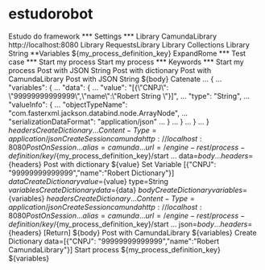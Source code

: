 # estudorobot
Estudo do framework
*** Settings ***
Library     CamundaLibrary    http://localhost:8080
Library     RequestsLibrary
Library    Collections
Library    String
**Variables
${my_process_definition_key}  ExpandRome
*** Test case ***
Start my process
   Start my process
*** Keywords ***
Start my process
    Post with JSON String
    Post with dictionary
    Post with CamundaLibrary
Post with JSON String
    ${body}     Catenate
    ...    {
    ...    "variables": {
    ...        "data": {
    ...            "value": "[{\\"CNPJ\\": \\"99999999999999\\",\\"name\\":\\"Robert String \\"}]",
    ...            "type": "String",
    ...            "valueInfo": {
    ...                "objectTypeName": "com.fasterxml.jackson.databind.node.ArrayNode",
    ...                "serializationDataFormat": "application/json"
    ...            }
    ...        }
    ...   }
    ...    }
    ${headers}    Create Dictionary
    ...    Content-Type=application/json
    Create Session    camunda     http://localhost:8080
    Post On Session
    ...    alias=camunda
    ...    url=/engine-rest/process-definition/key/${my_process_definition_key}/start
    ...    data=${body}
    ...    headers=${headers}
Post with dictionary
    ${value}    Set Variable    [{"CNPJ": "99999999999999","name":"Robert Dictionary"}]
    ${data}    Create Dictionary    value=${value}    type=String
    ${variables}    Create Dictionary    data=${data}
    ${body}    Create Dictionary     variables=${variables}
    ${headers}    Create Dictionary
    ...    Content-Type=application/json
    Create Session    camunda     http://localhost:8080
    Post On Session
    ...    alias=camunda
    ...    url=/engine-rest/process-definition/key/${my_process_definition_key}/start
    ...    json=${body}
    ...    headers=${headers}
    [Return]    ${body}
Post with CamundaLibrary
    ${variables}     Create Dictionary    data=[{"CNPJ": "99999999999999","name":"Robert CamundaLibrary"}]
    Start process    ${my_process_definition_key}    ${variables}
